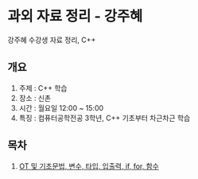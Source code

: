 # 과외 자료 정리 - 강주혜
강주혜 수강생 자료 정리, C++

## 개요
1. 주제 : C++ 학습
2. 장소 : 신촌
3. 시간 : 월요일 12:00 ~ 15:00
4. 특징 : 컴퓨터공학전공 3학년, C++ 기초부터 차근차근 학습

##  목차
1. [OT 및 기초문법, 변수, 타입, 입출력, if, for, 함수](./1주차)
